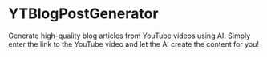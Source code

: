 # YTBlogPostGenerator
Generate high-quality blog articles from YouTube videos using AI. Simply enter the link to the YouTube video and let the AI create the content for you!
